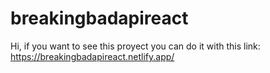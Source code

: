 # breakingbadapireact
Hi, if you want to see this proyect you can do it with this link: https://breakingbadapireact.netlify.app/
